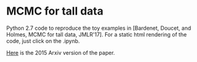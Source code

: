 # MCMC for tall data

Python 2.7 code to reproduce the toy examples in [Bardenet, Doucet, and Holmes, MCMC for tall data, JMLR'17]. For a static html rendering of the code, just click on the .ipynb.

[Here](https://arxiv.org/abs/1505.02827) is the 2015 Arxiv version of the paper.
